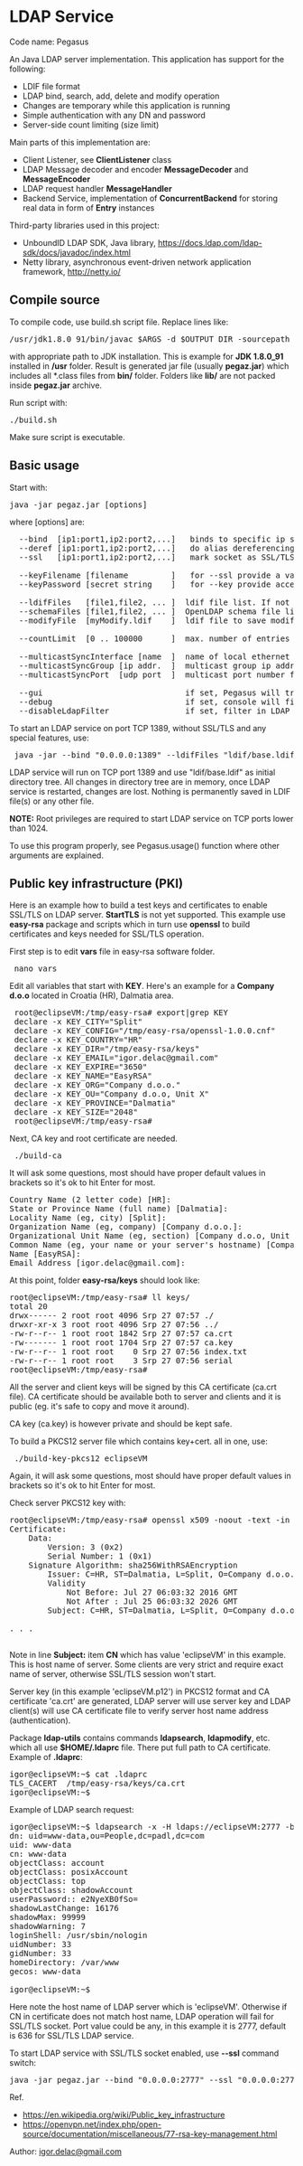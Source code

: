 # LDAP Service

Code name: Pegasus

An Java LDAP server implementation. This application has support for the following:
  * LDIF file format
  * LDAP bind, search, add, delete and modify operation
  * Changes are temporary while this application is running
  * Simple authentication with any DN and password
  * Server-side count limiting (size limit)
  
Main parts of this implementation are:
  * Client Listener, see **ClientListener** class
  * LDAP Message decoder and encoder **MessageDecoder** and **MessageEncoder**
  * LDAP request handler **MessageHandler**
  * Backend Service, implementation of **ConcurrentBackend** for storing real data in form of **Entry** instances

Third-party libraries used in this project:
  * UnboundID LDAP SDK, Java library, https://docs.ldap.com/ldap-sdk/docs/javadoc/index.html
  * Netty library, asynchronous event-driven network application framework, http://netty.io/
  

## Compile source

To compile code, use build.sh script file. Replace lines like:
<PRE>
/usr/jdk1.8.0_91/bin/javac $ARGS -d $OUTPUT_DIR -sourcepath $SOURCE_DIR $ENTRY
</PRE>
with appropriate path to JDK installation. This is example for **JDK 1.8.0_91** installed in **/usr** folder.
Result is generated jar file (usually **pegaz.jar**) which includes all *.class files from **bin/** folder.
Folders like **lib/** are not packed inside **pegaz.jar** archive.

Run script with:
<PRE>
./build.sh
</PRE>

Make sure script is executable.

## Basic usage

Start with:
<PRE>
java -jar pegaz.jar [options]
</PRE>
where [options] are:

<PRE>
  --bind  [ip1:port1,ip2:port2,...]   binds to specific ip socket(s). Default: 0.0.0.0:389
  --deref [ip1:port1,ip2:port2,...]   do alias dereferencing on selected socket(s). Default: none
  --ssl   [ip1:port1,ip2:port2,...]   mark socket as SSL/TLS. Requires key file. Default: none

  --keyFilename [filename         ]   for --ssl provide a valid PKCS12 (*.p12) key file. Default: 'server.p12'
  --keyPassword [secret string    ]   for --key provide access password. Default: ''

  --ldifFiles   [file1,file2, ... ]  ldif file list. If not provided, database will be empty.
  --schemaFiles [file1,file2, ... ]  OpenLDAP schema file list. If omitted, schemas are not used.
  --modifyFile  [myModify.ldif    ]  ldif file to save modifications on entries. Default: modify.ldif

  --countLimit  [0 .. 100000      ]  max. number of entries to return on search. Default: 0 (disabled, client controled)

  --multicastSyncInterface [name  ]  name of local ethernet interface for multicast synchronization. Eg. eth2 
  --multicastSyncGroup [ip addr.  ]  multicast group ip address for multicast synchronization. Eg. 230.100.100.1 
  --multicastSyncPort  [udp port  ]  multicast port number for multicast synchronization. Eg. 7100 

  --gui                              if set, Pegasus will try to open a window (requires Windows/X11 system).
  --debug                            if set, console will fill up with INFO messages for every ldap request.
  --disableLdapFilter                if set, filter in LDAP SEARCH request will be ignored.
</PRE>

To start an LDAP service on port TCP 1389, without SSL/TLS and any special features, use:

<PRE>
 java -jar --bind "0.0.0.0:1389" --ldifFiles "ldif/base.ldif" --countLimit 4096 --gui
</PRE>

LDAP service will run on TCP port 1389 and use "ldif/base.ldif" as initial directory tree.
All changes in directory tree are in memory, once LDAP service is restarted, changes are lost.
Nothing is permanently saved in LDIF file(s) or any other file.

**NOTE:** Root privileges are required to start LDAP service on TCP ports lower than 1024.

To use this program properly, see Pegasus.usage() function where other arguments are explained.

## Public key infrastructure (PKI)

Here is an example how to build a test keys and certificates to enable SSL/TLS on LDAP server. **StartTLS** is not yet supported.
This example use **easy-rsa** package and scripts which in turn use **openssl** to build certificates and keys needed for SSL/TLS operation.

First step is to edit **vars** file in easy-rsa software folder.
<PRE>
 nano vars
</PRE>

Edit all variables that start with **KEY**. Here's an example for a **Company d.o.o** located in Croatia (HR), Dalmatia area.

<PRE>
 root@eclipseVM:/tmp/easy-rsa# export|grep KEY
 declare -x KEY_CITY="Split"
 declare -x KEY_CONFIG="/tmp/easy-rsa/openssl-1.0.0.cnf"
 declare -x KEY_COUNTRY="HR"
 declare -x KEY_DIR="/tmp/easy-rsa/keys"
 declare -x KEY_EMAIL="igor.delac@gmail.com"
 declare -x KEY_EXPIRE="3650"
 declare -x KEY_NAME="EasyRSA"
 declare -x KEY_ORG="Company d.o.o."
 declare -x KEY_OU="Company d.o.o, Unit X"
 declare -x KEY_PROVINCE="Dalmatia"
 declare -x KEY_SIZE="2048"
 root@eclipseVM:/tmp/easy-rsa#
</PRE>

Next, CA key and root certificate are needed.

<PRE>
 ./build-ca
</PRE>

It will ask some questions, most should have proper default values in brackets so it's ok to hit Enter for most.

<PRE>
Country Name (2 letter code) [HR]:
State or Province Name (full name) [Dalmatia]:
Locality Name (eg, city) [Split]:
Organization Name (eg, company) [Company d.o.o.]:
Organizational Unit Name (eg, section) [Company d.o.o, Unit X]:
Common Name (eg, your name or your server's hostname) [Company d.o.o. CA]:
Name [EasyRSA]:
Email Address [igor.delac@gmail.com]:
</PRE>

At this point, folder **easy-rsa/keys** should look like:

<PRE>
root@eclipseVM:/tmp/easy-rsa# ll keys/
total 20
drwx------ 2 root root 4096 Srp 27 07:57 ./
drwxr-xr-x 3 root root 4096 Srp 27 07:56 ../
-rw-r--r-- 1 root root 1842 Srp 27 07:57 ca.crt
-rw------- 1 root root 1704 Srp 27 07:57 ca.key
-rw-r--r-- 1 root root    0 Srp 27 07:56 index.txt
-rw-r--r-- 1 root root    3 Srp 27 07:56 serial
root@eclipseVM:/tmp/easy-rsa#
</PRE>

All the server and client keys will be signed by this CA certificate (ca.crt file). CA certificate should be available both to server and clients and it is public (eg. it's safe to copy and move it around).

CA key (ca.key) is however private and should be kept safe.

To build a PKCS12 server file which contains key+cert. all in one, use:

<PRE>
 ./build-key-pkcs12 eclipseVM
</PRE>

Again, it will ask some questions, most should have proper default values in brackets so it's ok to hit Enter for most.

Check server PKCS12 key with:

<PRE>
root@eclipseVM:/tmp/easy-rsa# openssl x509 -noout -text -in keys/eclipseVM.crt 
Certificate:
    Data:
        Version: 3 (0x2)
        Serial Number: 1 (0x1)
    Signature Algorithm: sha256WithRSAEncryption
        Issuer: C=HR, ST=Dalmatia, L=Split, O=Company d.o.o., OU=Company d.o.o, Unit X, CN=Company d.o.o. CA/name=EasyRSA/emailAddress=igor.delac@gmail.com
        Validity
            Not Before: Jul 27 06:03:32 2016 GMT
            Not After : Jul 25 06:03:32 2026 GMT
        Subject: C=HR, ST=Dalmatia, L=Split, O=Company d.o.o., OU=Company d.o.o, Unit X, CN=eclipseVM/name=EasyRSA/emailAddress=igor.delac@gmail.com
            
. . .

</PRE>

Note in line **Subject:** item **CN** which has value 'eclipseVM' in this example. This is host name of server. Some clients are very strict and require exact name of server, otherwise SSL/TLS session won't start.

Server key (in this example 'eclipseVM.p12') in PKCS12 format and CA certificate 'ca.crt' are generated, LDAP server will use server key and LDAP client(s) will use CA certificate file to verify server host name address (authentication).

Package **ldap-utils** contains commands **ldapsearch**, **ldapmodify**, etc. which all use **$HOME/.ldaprc** file. There put full path to CA certificate. Example of **.ldaprc**:
<PRE>
igor@eclipseVM:~$ cat .ldaprc 
TLS_CACERT	/tmp/easy-rsa/keys/ca.crt
igor@eclipseVM:~$
</PRE>

Example of LDAP search request:

<PRE>
igor@eclipseVM:~$ ldapsearch -x -H ldaps://eclipseVM:2777 -b ou=people,dc=padl,dc=com -s one -LLL -z 1
dn: uid=www-data,ou=People,dc=padl,dc=com
uid: www-data
cn: www-data
objectClass: account
objectClass: posixAccount
objectClass: top
objectClass: shadowAccount
userPassword:: e2NyeXB0fSo=
shadowLastChange: 16176
shadowMax: 99999
shadowWarning: 7
loginShell: /usr/sbin/nologin
uidNumber: 33
gidNumber: 33
homeDirectory: /var/www
gecos: www-data

igor@eclipseVM:~$
</PRE>

Here note the host name of LDAP server which is 'eclipseVM'. Otherwise if CN in certificate does not match host name, LDAP operation will fail for SSL/TLS socket. Port value could be any, in this example it is 2777, default is 636 for SSL/TLS LDAP service.

To start LDAP service with SSL/TLS socket enabled, use **--ssl** command switch:

<PRE>
java -jar pegaz.jar --bind "0.0.0.0:2777" --ssl "0.0.0.0:2777" --keyFilename /tmp/easy-rsa/keys/eclipseVM.p12 --ldifFiles "ldif/base.ldif,ldif/group.ldif,ldif/hosts.ldif,ldif/passwd.ldif" --schemaFiles "schema" --countLimit 4096 --gui
</PRE>

Ref.

  * https://en.wikipedia.org/wiki/Public_key_infrastructure
  * https://openvpn.net/index.php/open-source/documentation/miscellaneous/77-rsa-key-management.html
  
  
Author:
igor.delac@gmail.com